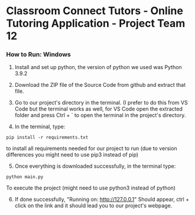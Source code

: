 # Classroom Connect Tutors - Online Tutoring Application - Project Team 12

### How to Run: Windows

1. Install and set up python, the version of python we used was Python 3.9.2 
2. Download the ZIP file of the Source Code from github and extract that file. 
3. Go to our project's directory in the terminal. (I prefer to do this from VS Code but the terminal works as well, for VS Code open the extracted folder and press Ctrl + ` to open the terminal in the project's directory.

4. In the terminal, type: 
 ```
 pip install -r requirements.txt
 ```
to install all requirements needed for our project to run (due to version differences you might need to use pip3 instead of pip)

5. Once everything is downloaded successfully, in the terminal type:
```
python main.py
```
To execute the project (might need to use python3 instead of python)

6. If done successfully, "Running on: http://127.0.0.1" Should appear, ctrl + click on the link and it should lead you to our project's webpage.
